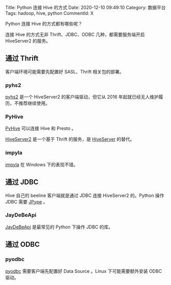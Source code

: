 Title: Python 连接 Hive 的方式
Date: 2020-12-10 09:49:10
Category: 数据平台
Tags: hadoop, hive, python
CommentId: X


Python 连接 Hive 的方式都有哪些呢？

<!-- PELICAN_END_SUMMARY -->

连接 Hive 的方式无非 Thrift、JDBC、ODBC 几种，都需要服务端开启 HiveServer2 的服务。

## 通过 Thrift

客户端环境可能需要先配置好 SASL、Thrift 相关包的部署。

### pyhs2

[pyhs2](https://github.com/BradRuderman/pyhs2) 是一个 HiveServer2 的客户端驱动，但它从 2016 年起就已经无人维护履历，不推荐继续使用。

### PyHive

[PyHive](https://github.com/dropbox/PyHive) 可以连接 Hive 和 Presto 。

[HiveServer2](https://cwiki.apache.org/confluence/display/Hive/Setting+up+HiveServer2) 是一个基于 Thrift 的服务，是 [HiveServer](https://cwiki.apache.org/confluence/display/Hive/HiveServer) 的替代。

### impyla

[impyla](https://github.com/cloudera/impyla) 在 Windows 下的表现不错。


## 通过 JDBC

Hive 自己的 beeline 客户端就是通过 JDBC 连接 HiveServer2 的。Python 操作 JDBC 需要 [JPype](https://github.com/jpype-project/jpype) 。

### JayDeBeApi

[JayDeBeApi](https://github.com/baztian/jaydebeapi) 是最常见的 Python 下操作 JDBC 的库。


## 通过 ODBC
### pyodbc

[pyodbc](https://github.com/mkleehammer/pyodbc) 需要客户端先配置好 Data Source 。Linux 下可能需要额外安装 ODBC 驱动。


